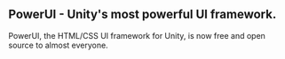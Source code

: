 ## PowerUI - Unity's most powerful UI framework.

PowerUI, the HTML/CSS UI framework for Unity, is now free and open source to almost everyone.